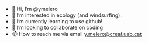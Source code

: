 - 👋 Hi, I’m @ymelero 
- 👀 I’m interested in ecology (and windsurfing).
- 🌱 I’m currently learning to use github!
- 💞️ I’m looking to collaborate on coding
- 📫 How to reach me via email y.melero@creaf.uab.cat

<!---
ymelero/ymelero is a ✨ special ✨ repository because its `README.md` (this file) appears on your GitHub profile.
You can click the Preview link to take a look at your changes.
--->
